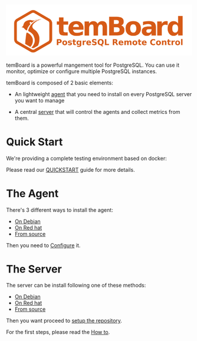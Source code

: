 
![temBoard](temboard.png)

temBoard is a powerful mangement tool for PostgreSQL. You can use it monitor, optimize or configure multiple PostgreSQL instances.

temBoard is composed of 2 basic elements:

* An lightweight [agent](#the-agent) that you need to install on every PostgreSQL server you want to manage

* A central [server](#the-server) that will control the agents and collect metrics from them.

# Quick Start

We're providing a complete testing environment based on docker:                 
                                                                                
Please read our [QUICKSTART](QUICKSTART.md) guide for more details.

# The Agent

There's 3 different ways to install the agent:

* [On Debian](temboard-agent-install-debian.md)
* [On Red hat](temboard-agent-install-rpm.md)
* [From source](temboard-agent-install-sources.md)

Then you need to [Configure](temboard-agent-configuration.md) it.




# The Server

The server can be install following one of these methods:

* [On Debian](temboard-install-debian.md)
* [On Red hat](temboard-install-rpm.md)
* [From source](temboard-install-sources.md)

Then you want proceed to [setup the repository](temboard-repository-setup.md).

For the first steps, please read the [How to](temboard-howto.md).
